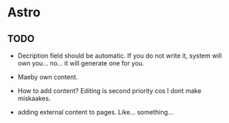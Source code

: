 # Astro

## TODO

- Decription field should be automatic. If you do not write it, system will own you... no... it will generate one for you.
- Maeby own content.
- How to add content? Editing is second priority cos I dont make miskaakes.

- adding external content to pages. Like... something...